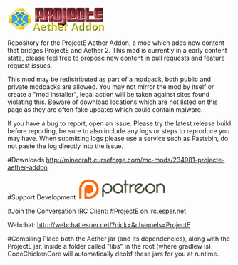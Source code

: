 ![](/src/main/resources/assets/peaether/logo.png?raw=true)

Repository for the ProjectE Aether Addon, a mod which adds new content that bridges ProjectE and Aether 2. This mod is currently in a early content state, please feel free to propose new content in pull requests and feature request issues.

This mod may be redistributed as part of a modpack, both public and private modpacks are allowed. You may not mirror the mod by itself or create a "mod installer", legal action will be taken against sites found violating this. Beware of download locations which are not listed on this page as they are often fake updates which could contain malware.

If you have a bug to report, open an issue. Please try the latest release build before reporting, be sure to also include any logs or steps to reproduce you may have. When submitting logs please use a service such as Pastebin, do not paste the log directly into the issue.

#Downloads
http://minecraft.curseforge.com/mc-mods/234981-projecte-aether-addon

#Support Development
[![](/patreon.png?raw=true)](https://www.patreon.com/sinkillerj)

#Join the Conversation
IRC Client: \#ProjectE on irc.esper.net

Webchat: http://webchat.esper.net/?nick=&channels=ProjectE

#Compiling
Place both the Aether jar (and its dependencies), along with the ProjectE jar, inside a folder called "libs" in the root (where gradlew is). CodeChickenCore will automatically deobf these jars for you at runtime.
